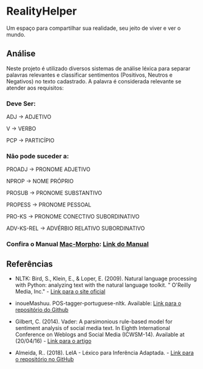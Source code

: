 # RealityHelper
Um espaço para compartilhar sua realidade, seu jeito de viver e ver o mundo.

## Análise
Neste projeto é utilizado diversos sistemas de análise léxica para separar palavras relevantes e classificar sentimentos (Positivos, Neutros e Negativos) no texto cadastrado.
A palavra é considerada relevante se atender aos requisitos:
### Deve Ser:
ADJ -> ADJETIVO

V -> VERBO

PCP -> PARTICÍPIO

### Não pode suceder a:
PROADJ -> PRONOME ADJETIVO

NPROP -> NOME PRÓPRIO

PROSUB -> PRONOME SUBSTANTIVO

PROPESS -> PRONOME PESSOAL

PRO-KS -> PRONOME CONECTIVO SUBORDINATIVO

ADV-KS-REL -> ADVÉRBIO RELATIVO SUBORDINATIVO

### Confira o Manual [Mac-Morpho](http://nilc.icmc.usp.br/macmorpho/): [Link do Manual](http://nilc.icmc.usp.br/macmorpho/macmorpho-manual.pdf)

## Referências
- NLTK: Bird, S., Klein, E., & Loper, E. (2009). Natural language processing with Python: analyzing text with the natural language toolkit. " O&#x27;Reilly Media, Inc." - [Link para o site oficial](https://www.nltk.org/)

- inoueMashuu. POS-tagger-portuguese-nltk. Available: [Link para o repositório do Github](https://github.com/inoueMashuu/POS-tagger-portuguese-nltk)

- Gilbert, C. (2014). Vader: A parsimonious rule-based model for sentiment analysis of social media text. In Eighth International Conference on Weblogs and Social Media (ICWSM-14). Available at (20/04/16) - [Link para o artigo](http://comp.social.gatech.edu/papers/icwsm14.vader.hutto.pdf)

- Almeida, R.. (2018). LeIA - Léxico para Inferência Adaptada. - [Link para o repositório no GitHub](https://github.com/rafjaa/LeIA)
